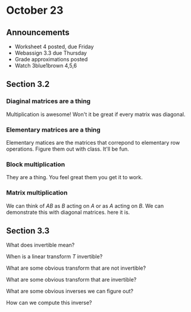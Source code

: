 # October 23

## Announcements

* Worksheet 4 posted, due Friday
* Webassign 3.3 due Thursday
* Grade approximations posted
* Watch 3blue1brown 4,5,6

## Section 3.2

### Diaginal matrices are a thing

Multiplication is awesome! Won't it be great if every matrix was diagonal.

### Elementary matrices are a thing

Elementary matices are the matrices that correpond to elementary row
operations. Figure them out with class. It'll be fun.


### Block multiplication

They are a thing. You feel great them you get it to work.

### Matrix multiplication

We can think of $AB$ as $B$ acting on $A$ or as $A$ acting on $B$. We can
demonstrate this with diagonal matrices. here it is.

## Section 3.3

What does invertible mean?

When is a linear transform $T$ invertible?

What are some obvious transform that are not invertible?

What are some obvious transform that are invertible?

What are some obvious inverses we can figure out?

How can we compute this inverse?
